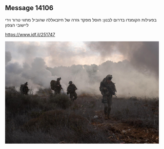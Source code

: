 ## Message 14106

בפעילות הקומנדו בדרום לבנון:
חוסל מפקד גזרה של חיזבאללה שהוביל מתווי טרור וירי ליישובי הצפון

https://www.idf.il/251747

![Photo](14106/14106_photo.jpg)
